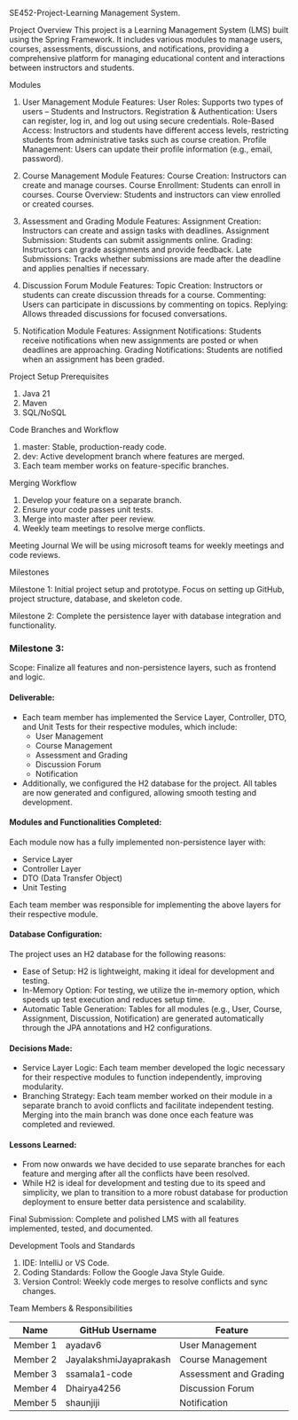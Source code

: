 SE452-Project-Learning Management System.

Project Overview
This project is a Learning Management System (LMS) built using the Spring Framework. It includes various modules to manage users, courses, assessments, discussions, and notifications, providing a comprehensive platform for managing educational content and interactions between instructors and students.

Modules

1. User Management Module
Features:
User Roles: Supports two types of users – Students and Instructors.
Registration & Authentication: Users can register, log in, and log out using secure credentials.
Role-Based Access: Instructors and students have different access levels, restricting students from administrative tasks such as course creation.
Profile Management: Users can update their profile information (e.g., email, password).

2. Course Management Module
Features:
Course Creation: Instructors can create and manage courses.
Course Enrollment: Students can enroll in courses.
Course Overview: Students and instructors can view enrolled or created courses.

3. Assessment and Grading Module
Features:
Assignment Creation: Instructors can create and assign tasks with deadlines.
Assignment Submission: Students can submit assignments online.
Grading: Instructors can grade assignments and provide feedback.
Late Submissions: Tracks whether submissions are made after the deadline and applies penalties if necessary.

4. Discussion Forum Module
Features:
Topic Creation: Instructors or students can create discussion threads for a course.
Commenting: Users can participate in discussions by commenting on topics.
Replying: Allows threaded discussions for focused conversations.

5. Notification Module
Features:
Assignment Notifications: Students receive notifications when new assignments are posted or when deadlines are approaching.
Grading Notifications: Students are notified when an assignment has been graded.

Project Setup Prerequisites
1. Java 21
2. Maven
3. SQL/NoSQL

Code Branches and Workflow 
1. master: Stable, production-ready code.
2. dev: Active development branch where features are merged.
3. Each team member works on feature-specific branches.

Merging Workflow
1. Develop your feature on a separate branch.
2. Ensure your code passes unit tests.
3. Merge into master after peer review.
4. Weekly team meetings to resolve merge conflicts.


Meeting Journal
We will be using microsoft teams for weekly meetings and code reviews.



Milestones

Milestone 1: Initial project setup and prototype. Focus on setting up GitHub, project structure, database, and skeleton code.

Milestone 2: Complete the persistence layer with database integration and functionality.

### Milestone 3: 

Scope: Finalize all features and non-persistence layers, such as frontend and logic.

#### Deliverable:

- Each team member has implemented the Service Layer, Controller, DTO, and Unit Tests for their respective modules, which include:
   - User Management
   - Course Management
   - Assessment and Grading
   - Discussion Forum
   - Notification
- Additionally, we configured the H2 database for the project. All tables are now generated and configured, allowing smooth testing and development.

#### Modules and Functionalities Completed:

Each module now has a fully implemented non-persistence layer with:

- Service Layer
- Controller Layer
- DTO (Data Transfer Object)
- Unit Testing

Each team member was responsible for implementing the above layers for their respective module.

#### Database Configuration:

The project uses an H2 database for the following reasons:

- Ease of Setup: H2 is lightweight, making it ideal for development and testing.
- In-Memory Option: For testing, we utilize the in-memory option, which speeds up test execution and reduces setup time.
- Automatic Table Generation: Tables for all modules (e.g., User, Course, Assignment, Discussion, Notification) are generated automatically through the JPA annotations and H2 configurations.

#### Decisions Made:

- Service Layer Logic: Each team member developed the logic necessary for their respective modules to function independently, improving modularity.
- Branching Strategy: Each team member worked on their module in a separate branch to avoid conflicts and facilitate independent testing. Merging into the main branch was done once each feature was completed and reviewed.

#### Lessons Learned:

- From now onwards we have decided to use separate branches for each feature and merging after all the conflicts have been resolved.
- While H2 is ideal for development and testing due to its speed and simplicity, we plan to transition to a more robust database for production deployment to ensure better data persistence and scalability.

Final Submission: Complete and polished LMS with all features implemented, tested, and documented.

Development Tools and Standards
1. IDE: IntelliJ or VS Code.
2. Coding Standards: Follow the Google Java Style Guide.
3. Version Control: Weekly code merges to resolve conflicts and sync changes.

Team Members & Responsibilities

| Name      | GitHub Username             | Feature                  | 
|-----------|-----------------------------|--------------------------|
| Member 1  | ayadav6                     | User Management          |
| Member 2  | JayalakshmiJayaprakash      | Course Management        |
| Member 3  | ssamala1-code               | Assessment and Grading   |
| Member 4  | Dhairya4256                 | Discussion Forum         |
| Member 5  | shaunjiji                   | Notification             |


